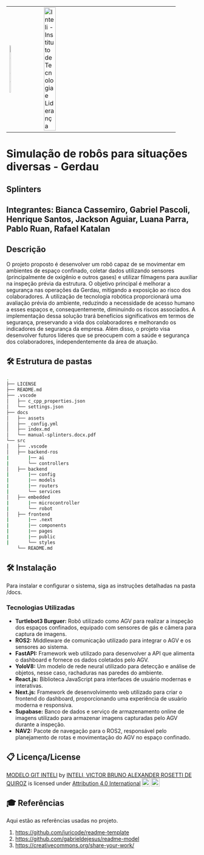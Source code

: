 <table>
<tr>
<td>
<a href= "https://www2.gerdau.com.br/"><img src="https://upload.wikimedia.org/wikipedia/commons/thumb/8/89/Gerdau_logo_%282011%29.svg/1200px-Gerdau_logo_%282011%29.svg.png" alt="Gerdau" border="0" width="20%"></a>
</td>
<td><a href= "https://www.inteli.edu.br/"><img src="https://www.inteli.edu.br/wp-content/uploads/2021/08/20172028/marca_1-2.png" alt="Inteli - Instituto de Tecnologia e Liderança" border="0" width="30%"></a>
</td>
</tr>
</table>

# Simulação de robôs para situações diversas - Gerdau

## Splinters

## Integrantes: Bianca Cassemiro, Gabriel Pascoli, Henrique Santos, Jackson Aguiar, Luana Parra, Pablo Ruan, Rafael Katalan

## Descrição

O projeto proposto é desenvolver um robô capaz de se movimentar em ambientes de espaço confinado, coletar dados utilizando sensores (principalmente de oxigênio e outros gases) e utilizar filmagens para auxiliar na inspeção prévia da estrutura. O objetivo principal é melhorar a segurança nas operações da Gerdau, mitigando a exposição ao risco dos colaboradores. A utilização de tecnologia robótica proporcionará uma avaliação prévia do ambiente, reduzindo a necessidade de acesso humano a esses espaços e, consequentemente, diminuindo os riscos associados. A implementação dessa solução trará benefícios significativos em termos de segurança, preservando a vida dos colaboradores e melhorando os indicadores de segurança da empresa. Além disso, o projeto visa desenvolver futuros líderes que se preocupem com a saúde e segurança dos colaboradores, independentemente da área de atuação.

## 🛠 Estrutura de pastas
```bash
.
├── LICENSE
├── README.md
├── .vscode
│   ├── c_cpp_properties.json
│   └── settings.json
├── docs
│   ├── assets
│   ├── _config.yml
│   ├── index.md
│   └── manual-splinters.docx.pdf
└── src
│   ├── .vscode
│   ├── backend-ros
|       |── ai
|       └── controllers
│   ├── backend
|       |── config
|       |── models
|       |── routers
|       └── services
│   ├── embedded
|       |── microcontroller
|       └── robot
│   ├── frontend
|       |── .next
|       |── components
|       |── pages
|       |── public
|       └── styles
    └── README.md

```
## 🛠 Instalação

Para instalar e configurar o sistema, siga as instruções detalhadas na pasta /docs.

### Tecnologias Utilizadas

- **Turtlebot3 Burguer:** Robô utilizado como AGV para realizar a inspeção dos espaços confinados, equipado com sensores de gás e câmera para captura de imagens.
- **ROS2:** Middleware de comunicação utilizado para integrar o AGV e os sensores ao sistema.
- **FastAPI:** Framework web utilizado para desenvolver a API que alimenta o dashboard e fornece os dados coletados pelo AGV.
- **YoloV8:** Um modelo de rede neural utilizado para detecção e análise de objetos, nesse caso, rachaduras nas paredes do ambiente.
- **React.js:** Biblioteca JavaScript para interfaces de usuário modernas e interativas.
- **Next.js:** Framework de desenvolvimento web utilizado para criar o frontend do dashboard, proporcionando uma experiência de usuário moderna e responsiva.
- **Supabase:** Banco de dados e serviço de armazenamento online de imagens utilizado para armazenar imagens capturadas pelo AGV durante a inspeção.
- **NAV2:** Pacote de navegação para o ROS2, responsável pelo planejamento de rotas e movimentação do AGV no espaço confinado.

## 📋 Licença/License

<p xmlns:cc="http://creativecommons.org/ns#" xmlns:dct="http://purl.org/dc/terms/"><a property="dct:title" rel="cc:attributionURL" href="https://github.com/Spidus/Teste_Final_1">MODELO GIT INTELI</a> by <a rel="cc:attributionURL dct:creator" property="cc:attributionName" href="https://www.yggbrasil.com.br/vr">INTELI, VICTOR BRUNO ALEXANDER ROSETTI DE QUIROZ</a> is licensed under <a href="http://creativecommons.org/licenses/by/4.0/?ref=chooser-v1" target="_blank" rel="license noopener noreferrer" style="display:inline-block;">Attribution 4.0 International<img style="height:22px!important;margin-left:3px;vertical-align:text-bottom;" src="https://mirrors.creativecommons.org/presskit/icons/cc.svg?ref=chooser-v1"><img style="height:22px!important;margin-left:3px;vertical-align:text-bottom;" src="https://mirrors.creativecommons.org/presskit/icons/by.svg?ref=chooser-v1"></a></p>

## 🎓 Referências

Aqui estão as referências usadas no projeto.

1. <https://github.com/iuricode/readme-template>
2. <https://github.com/gabrieldejesus/readme-model>
3. <https://creativecommons.org/share-your-work/>

